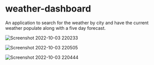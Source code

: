 # weather-dashboard

An application to search for the weather by city and have the current weather populate along with a five day forecast. 

![Screenshot 2022-10-03 220233](https://user-images.githubusercontent.com/105738571/193732993-fc10c565-84c4-4cb2-9b89-b7c7b657b6bb.png)

![Screenshot 2022-10-03 220505](https://user-images.githubusercontent.com/105738571/193733009-3b5abe58-63cb-4c7b-8f2d-2fbda48abadd.png)

![Screenshot 2022-10-03 220444](https://user-images.githubusercontent.com/105738571/193733013-a6794aaa-1eea-4fd4-ae1f-339b4533c8de.png)
